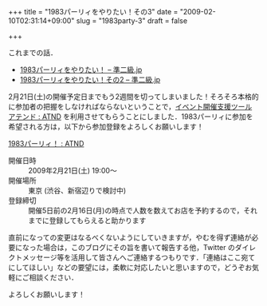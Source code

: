 +++
title = "1983パーリィをやりたい！その3"
date = "2009-02-10T02:31:14+09:00"
slug = "1983party-3"
draft = false

+++

<p>これまでの話．</p>
<ul>
<li><a href="http://june29.jp/2009/01/18/1983party/" title="1983パーリィをやりたい！ - 準二級.jp">1983パーリィをやりたい！ &#8211; 準二級.jp</a></li>
<li><a href="http://june29.jp/2009/01/25/1983party-2/" title="1983パーリィをやりたい！その2 - 準二級.jp">1983パーリィをやりたい！その2 &#8211; 準二級.jp</a></li>
</ul>
<p>2月21日(土)の開催予定日までもう2週間を切ってしまいました！そろそろ本格的に参加者の把握をしなければならないということで，<a href="http://atnd.org/" title="イベント開催支援ツール アテンド : ATND">イベント開催支援ツール アテンド : ATND</a> を利用させてもらうことにしました．1983パーリィに参加を希望される方は，以下から参加登録をよろしくお願いします！</p>
<p><a href="http://atnd.org/events/352" title="1983パーリィ！ : ATND">1983パーリィ！ : ATND</a></p>
<dl>
<dt>開催日時</dt>
<dd>2009年2月21日(土) 19:00〜</dd>
<dt>開催場所</dt>
<dd>東京 (渋谷、新宿辺りで検討中)</dd>
<dt>登録締切</dt>
<dd>開催5日前の2月16日(月)の時点で人数を数えてお店を予約するので，それまでに登録してもらえると助かります</dd>
</dl>
<p>直前になっての変更はなるべくないようにしていきますが，やむを得ず連絡が必要になった場合は，このブログにその旨を書いて報告する他，Twitter のダイレクトメッセージ等を活用して皆さんへご連絡するつもりです．「連絡はここ宛てにしてほしい」などの要望には，柔軟に対応したいと思いますので，どうぞお気軽にご相談ください．</p>
<p>よろしくお願いします！</p>

